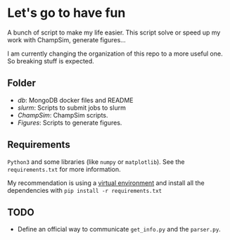 #  Let's go to have fun

A bunch of script to make my life easier. This script solve or speed up my work
with ChampSim, generate figures...

I am currently changing the organization of this repo to a more useful one.
So breaking stuff is expected.

## Folder

* *db*: MongoDB docker files and README
* *slurm*: Scripts to submit jobs to slurm
* *ChampSim*: ChampSim scripts.
* *Figures*: Scripts to generate figures.

## Requirements

`Python3` and some libraries (like `numpy` or `matplotlib`). See the 
`requirements.txt` for more information.

My recommendation is using a [virtual environment](https://docs.python.org/3/library/venv.html)
and install all the dependencies with `pip install -r requirements.txt`

## TODO

* Define an official way to communicate `get_info.py` and the `parser.py`.

